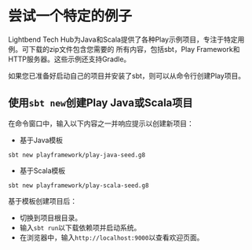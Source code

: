 尝试一个特定的例子
===================================================================================
Lightbend Tech Hub为Java和Scala提供了各种Play示例项目，专注于特定用例。可下载的zip文件包含您需要的
所有内容，包括sbt，Play Framework和HTTP服务器。这些示例还支持Gradle。

如果您已准备好启动自己的项目并安装了sbt，则可以从命令行创建Play项目。

## 使用`sbt new`创建Play Java或Scala项目
在命令窗口中，输入以下内容之一并响应提示以创建新项目：

+ 基于Java模板
```shell
sbt new playframework/play-java-seed.g8
```

+ 基于Scala模板
```shell
sbt new playframework/play-scala-seed.g8
```

基于模板创建项目后：
+ 切换到项目根目录。
+ 输入`sbt run`以下载依赖项并启动系统。
+ 在浏览器中，输入`http://localhost:9000`以查看欢迎页面。



